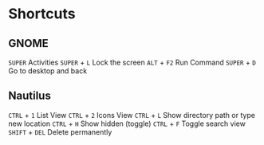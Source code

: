 # Shortcuts

## GNOME

`SUPER` Activities
`SUPER` + `L` Lock the screen
`ALT` + `F2` Run Command
`SUPER` + `D` Go to desktop and back

## Nautilus

`CTRL` + `1` List View
`CTRL` + `2` Icons View
`CTRL` + `L` Show directory path or type new location
`CTRL` + `H` Show hidden (toggle)
`CTRL` + `F` Toggle search view
`SHIFT` + `DEL` Delete permanently
